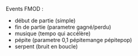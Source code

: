 Events FMOD :
- début de partie (simple)
- fin de partie (parametre gagné/perdu)
- musique (tempo qui accélère)
- pépite (parametre 0,1 pépitemange pépitepop)
- serpent (bruit en boucle)